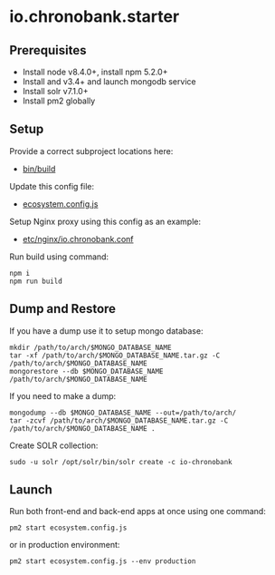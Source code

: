 # io.chronobank.starter

## Prerequisites

- Install node v8.4.0+, install npm 5.2.0+
- Install and v3.4+ and launch mongodb service
- Install solr v7.1.0+
- Install pm2 globally

## Setup

Provide a correct subproject locations here:
- [bin/build](bin/build)

Update this config file:
- [ecosystem.config.js](ecosystem.config.js)

Setup Nginx proxy using this config as an example:
- [etc/nginx/io.chronobank.conf](etc/nginx/io.chronobank.conf)

Run build using command:
```
npm i
npm run build
```

## Dump and Restore

If you have a dump use it to setup mongo database:
```
mkdir /path/to/arch/$MONGO_DATABASE_NAME
tar -xf /path/to/arch/$MONGO_DATABASE_NAME.tar.gz -C /path/to/arch/$MONGO_DATABASE_NAME
mongorestore --db $MONGO_DATABASE_NAME /path/to/arch/$MONGO_DATABASE_NAME
```
If you need to make a dump:
```
mongodump --db $MONGO_DATABASE_NAME --out=/path/to/arch/
tar -zcvf /path/to/arch/$MONGO_DATABASE_NAME.tar.gz -C /path/to/arch/$MONGO_DATABASE_NAME .
```

Create SOLR collection:
```
sudo -u solr /opt/solr/bin/solr create -c io-chronobank
```

## Launch
Run both front-end and back-end apps at once using one command:

```
pm2 start ecosystem.config.js
```

or in production environment:

```
pm2 start ecosystem.config.js --env production
```
